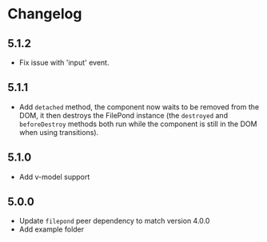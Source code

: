 # Changelog

## 5.1.2

- Fix issue with 'input' event.


## 5.1.1

- Add `detached` method, the component now waits to be removed from the DOM, it then destroys the FilePond instance (the `destroyed` and `beforeDestroy` methods both run while the component is still in the DOM when using transitions).


## 5.1.0

- Add v-model support


## 5.0.0

- Update `filepond` peer dependency to match version 4.0.0
- Add example folder
